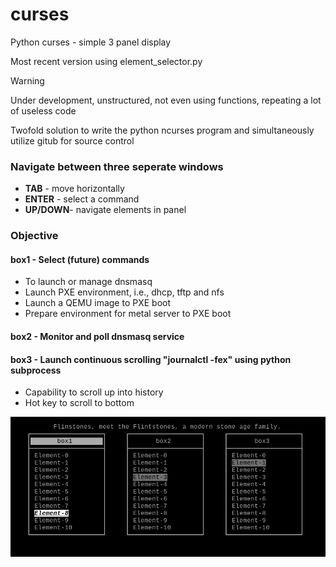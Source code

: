 
curses
=
Python curses - simple 3 panel display

Most recent version using element_selector.py

> [!WARNING]
> Under development, unstructured, not even using functions, repeating a lot of useless code

Twofold solution to write the python ncurses program and simultaneously utilize gitub for source control

### Navigate between three seperate windows
* **TAB** - move horizontally
* **ENTER** - select a command
* **UP/DOWN**- navigate elements in panel

### Objective
#### box1 - Select (future) commands
* To launch or manage dnsmasq
* Launch PXE environment, i.e., dhcp, tftp and nfs
* Launch a QEMU image to PXE boot
* Prepare environment for metal server to PXE boot

#### box2 - Monitor and poll dnsmasq service
#### box3 - Launch continuous scrolling "journalctl -fex" using python subprocess
* Capability to scroll up into history
* Hot key to scroll to bottom


![alt text](https://github.com/mitalix/curses/blob/main/Screenshot_2024-02-17_00-45-06.png?raw=true)
